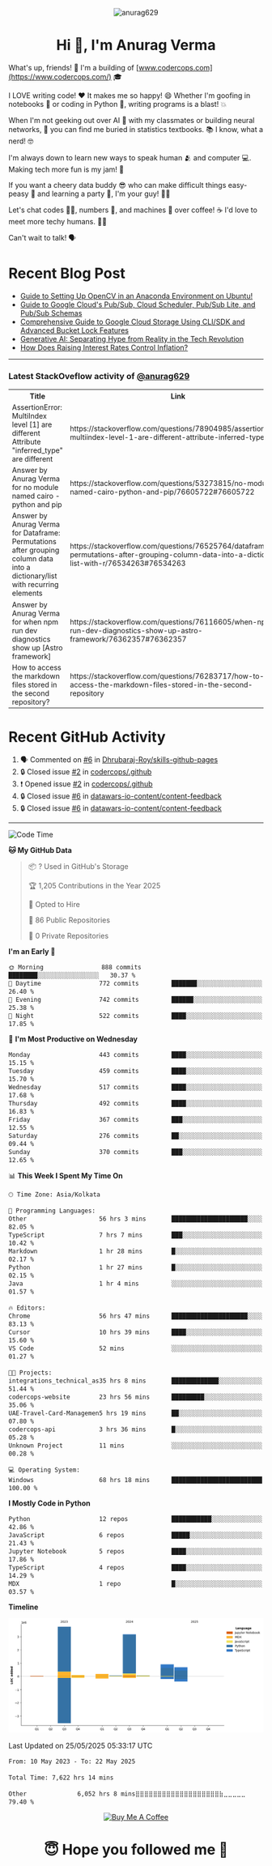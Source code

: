 

<p align="center"> <img src="https://komarev.com/ghpvc/?username=anurag629&label=Profile%20views&color=0e75b6&style=flat" alt="anurag629" /> </p>

<h1 align="center">Hi 👋, I'm Anurag Verma</h1>

What's up, friends! 👋 I'm a building of [www.codercops.com](https://www.codercops.com/) 🎓

I LOVE writing code! ❤️ It makes me so happy! 😄 Whether I'm goofing in notebooks 📓 or coding in Python 🐍, writing programs is a blast! 💥

When I'm not geeking out over AI 🤖 with my classmates or building neural networks, 🧠 you can find me buried in statistics textbooks. 📚 I know, what a nerd! 🤓

I'm always down to learn new ways to speak human 🫂 and computer 💻. Making tech more fun is my jam! 🍇

If you want a cheery data buddy 😎 who can make difficult things easy-peasy 🥝 and learning a party 🎉, I'm your guy! 🙋‍♂️

Let's chat codes 👨‍💻, numbers 🧮, and machines 🤖 over coffee! ☕ I'd love to meet more techy humans. 💁‍♂️

Can't wait to talk! 🗣️

# Recent Blog Post

<!-- BLOG-POST-LIST:START -->
- [Guide to Setting Up OpenCV in an Anaconda Environment on Ubuntu!](https://codercops.tech/blog/computer-vision-bootcamp/Guide-to-Setting-Up-OpenCV-in-an-Anaconda-Environment-on-Ubuntu!)
- [Guide to Google Cloud&#39;s Pub/Sub, Cloud Scheduler, Pub/Sub Lite, and Pub/Sub Schemas](https://codercops.tech/blog/google-cloud/Google-Clouds-Pub-Sub-Cloud-Scheduler-Pub-Sub-Lite-and-Pub-Sub-Schemas)
- [Comprehensive Guide to Google Cloud Storage Using CLI/SDK and Advanced Bucket Lock Features](https://codercops.tech/blog/google-cloud/Google-Cloud-Storage-Using-CLI-SDK-and-Advanced-Bucket-Lock-Features)
- [Generative AI: Separating Hype from Reality in the Tech Revolution](https://codercops.tech/blog/tech-latest-updates/generative-ai-seperating-hype-from-reality-in-the-tech-revolution)
- [How Does Raising Interest Rates Control Inflation?](https://codercops.tech/blog/startup-unicorn/how-does-raising-interest-rates-control-inflation)
<!-- BLOG-POST-LIST:END -->

---

### Latest StackOveflow activity of [@anurag629](https://github.com/anurag629)
<table>
  <tr><th>Title</th><th>Link</th></tr>
  <!-- STACKOVERFLOW:START --><tr><td>AssertionError: MultiIndex level [1] are different Attribute &quot;inferred_type&quot; are different</td><td>https://stackoverflow.com/questions/78904985/assertionerror-multiindex-level-1-are-different-attribute-inferred-type-are</td></tr><tr><td>Answer by Anurag Verma for no module named cairo - python and pip</td><td>https://stackoverflow.com/questions/53273815/no-module-named-cairo-python-and-pip/76605722#76605722</td></tr><tr><td>Answer by Anurag Verma for Dataframe: Permutations after grouping column data into a dictionary/list with recurring elements</td><td>https://stackoverflow.com/questions/76525764/dataframe-permutations-after-grouping-column-data-into-a-dictionary-list-with-r/76534263#76534263</td></tr><tr><td>Answer by Anurag Verma for when npm run dev diagnostics show up [Astro framework]</td><td>https://stackoverflow.com/questions/76116605/when-npm-run-dev-diagnostics-show-up-astro-framework/76362357#76362357</td></tr><tr><td>How to access the markdown files stored in the second repository?</td><td>https://stackoverflow.com/questions/76283717/how-to-access-the-markdown-files-stored-in-the-second-repository</td></tr><!-- STACKOVERFLOW:END -->
</table>

# Recent GitHub Activity
<!--START_SECTION:activity-->
1. 🗣 Commented on [#6](https://github.com/Dhrubaraj-Roy/skills-github-pages/issues/6#issuecomment-2816675607) in [Dhrubaraj-Roy/skills-github-pages](https://github.com/Dhrubaraj-Roy/skills-github-pages)
2. 🔒 Closed issue [#2](https://github.com/codercops/.github/issues/2) in [codercops/.github](https://github.com/codercops/.github)
3. ❗ Opened issue [#2](https://github.com/codercops/.github/issues/2) in [codercops/.github](https://github.com/codercops/.github)
4. 🔒 Closed issue [#6](https://github.com/datawars-io-content/content-feedback/issues/6) in [datawars-io-content/content-feedback](https://github.com/datawars-io-content/content-feedback)
5. 🔒 Closed issue [#6](https://github.com/datawars-io-content/content-feedback/issues/6) in [datawars-io-content/content-feedback](https://github.com/datawars-io-content/content-feedback)
<!--END_SECTION:activity-->

---

<!--START_SECTION:waka-->
![Code Time](http://img.shields.io/badge/Code%20Time-7%2C635%20hrs%2041%20mins-blue)

**🐱 My GitHub Data** 

> 📦 ? Used in GitHub's Storage 
 > 
> 🏆 1,205 Contributions in the Year 2025
 > 
> 💼 Opted to Hire
 > 
> 📜 86 Public Repositories 
 > 
> 🔑 0 Private Repositories 
 > 
**I'm an Early 🐤** 

```text
🌞 Morning                888 commits         ████████░░░░░░░░░░░░░░░░░   30.37 % 
🌆 Daytime                772 commits         ███████░░░░░░░░░░░░░░░░░░   26.40 % 
🌃 Evening                742 commits         ██████░░░░░░░░░░░░░░░░░░░   25.38 % 
🌙 Night                  522 commits         ████░░░░░░░░░░░░░░░░░░░░░   17.85 % 
```
📅 **I'm Most Productive on Wednesday** 

```text
Monday                   443 commits         ████░░░░░░░░░░░░░░░░░░░░░   15.15 % 
Tuesday                  459 commits         ████░░░░░░░░░░░░░░░░░░░░░   15.70 % 
Wednesday                517 commits         ████░░░░░░░░░░░░░░░░░░░░░   17.68 % 
Thursday                 492 commits         ████░░░░░░░░░░░░░░░░░░░░░   16.83 % 
Friday                   367 commits         ███░░░░░░░░░░░░░░░░░░░░░░   12.55 % 
Saturday                 276 commits         ██░░░░░░░░░░░░░░░░░░░░░░░   09.44 % 
Sunday                   370 commits         ███░░░░░░░░░░░░░░░░░░░░░░   12.65 % 
```


📊 **This Week I Spent My Time On** 

```text
🕑︎ Time Zone: Asia/Kolkata

💬 Programming Languages: 
Other                    56 hrs 3 mins       █████████████████████░░░░   82.05 % 
TypeScript               7 hrs 7 mins        ███░░░░░░░░░░░░░░░░░░░░░░   10.42 % 
Markdown                 1 hr 28 mins        █░░░░░░░░░░░░░░░░░░░░░░░░   02.17 % 
Python                   1 hr 27 mins        █░░░░░░░░░░░░░░░░░░░░░░░░   02.15 % 
Java                     1 hr 4 mins         ░░░░░░░░░░░░░░░░░░░░░░░░░   01.57 % 

🔥 Editors: 
Chrome                   56 hrs 47 mins      █████████████████████░░░░   83.13 % 
Cursor                   10 hrs 39 mins      ████░░░░░░░░░░░░░░░░░░░░░   15.60 % 
VS Code                  52 mins             ░░░░░░░░░░░░░░░░░░░░░░░░░   01.27 % 

🐱‍💻 Projects: 
integrations_technical_as35 hrs 8 mins       █████████████░░░░░░░░░░░░   51.44 % 
codercops-website        23 hrs 56 mins      █████████░░░░░░░░░░░░░░░░   35.06 % 
UAE-Travel-Card-Managemen5 hrs 19 mins       ██░░░░░░░░░░░░░░░░░░░░░░░   07.80 % 
codercops-api            3 hrs 36 mins       █░░░░░░░░░░░░░░░░░░░░░░░░   05.28 % 
Unknown Project          11 mins             ░░░░░░░░░░░░░░░░░░░░░░░░░   00.28 % 

💻 Operating System: 
Windows                  68 hrs 18 mins      █████████████████████████   100.00 % 
```

**I Mostly Code in Python** 

```text
Python                   12 repos            ███████████░░░░░░░░░░░░░░   42.86 % 
JavaScript               6 repos             █████░░░░░░░░░░░░░░░░░░░░   21.43 % 
Jupyter Notebook         5 repos             ████░░░░░░░░░░░░░░░░░░░░░   17.86 % 
TypeScript               4 repos             ████░░░░░░░░░░░░░░░░░░░░░   14.29 % 
MDX                      1 repo              █░░░░░░░░░░░░░░░░░░░░░░░░   03.57 % 
```



**Timeline**

![Lines of Code chart](https://raw.githubusercontent.com/anurag629/anurag629/main/assets/bar_graph.png)


 Last Updated on 25/05/2025 05:33:17 UTC
<!--END_SECTION:waka-->

<!--START_SECTION:waka-simple-->

```text
From: 10 May 2023 - To: 22 May 2025

Total Time: 7,622 hrs 14 mins

Other              6,052 hrs 8 mins⣿⣿⣿⣿⣿⣿⣿⣿⣿⣿⣿⣿⣿⣿⣿⣿⣿⣿⣿⣷⣀⣀⣀⣀⣀   79.40 %
```

<!--END_SECTION:waka-simple-->

<p align="center"> 
<a href="https://www.buymeacoffee.com/anurag629" target="_blank"><img src="https://cdn.buymeacoffee.com/buttons/default-orange.png" alt="Buy Me A Coffee" height="60" width="250"></a>
</p>


<h1 align="center"> 😇 Hope you followed me 🥰  </h1>
